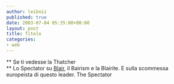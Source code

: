 ```yaml
---
author: leibniz
published: true
date: 2003-07-04 05:35:00+00:00
layout: post
title: Titolo
categories:
- web
---
```


 **   Se ti vedesse la Thatcher   
** Lo Spectator su  [ Blair](http://www.spectator.co.uk/article.php3?table=old&section=current&issue=2003-07-05&id=3286), il Bairism e la Blairite. E sulla scommessa europeista di questo leader.
The Spectator
